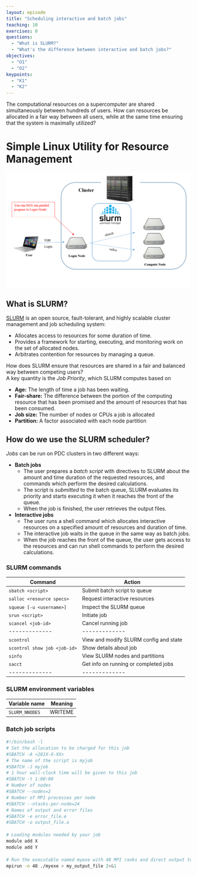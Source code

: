 ```yaml
---
layout: episode
title: "Scheduling interactive and batch jobs"
teaching: 10
exercises: 0
questions:
  - "What is SLURM?"
  - "What's the difference between interactive and batch jobs?"
objectives:
  - "O1"
  - "O2"
keypoints:
  - "K1"
  - "K2"
---
```


The computational resources on a supercomputer are shared simultaneously between 
hundreds of users. How can resources be allocated
in a fair way between all users, while at the same time ensuring that the system 
is maximally utilized?

# Simple Linux Utility for Resource Management 

<img src="../img/scheduling_jobs.png" alt="scheduling" width="600" align="middle"> 

## What is SLURM?

[SLURM](https://computing.llnl.gov/linux/slurm/) is an open source, 
fault-tolerant, and highly scalable cluster management and job scheduling system:
- Allocates access to resources for some duration of time.
- Provides a framework for starting, executing, and monitoring work on the set of allocated nodes.
- Arbitrates contention for resources by managing a queue.

How does SLURM ensure that resources are shared in a fair and balanced way 
between competing users?   
A key quantity is the *Job Priority*, which SLURM computes based on
- **Age:** The length of time a job has been waiting.
- **Fair-share:** The difference between the portion of the computing resource 
  that has been promised and the amount of resources that has been consumed.
- **Job size:** The number of nodes or CPUs a job is allocated 
- **Partition:** A factor associated with each node partition

## How do we use the SLURM scheduler?

*Jobs* can be run on PDC clusters in two different ways:
- **Batch jobs** 
  - The user prepares a *batch script* with directives to 
    SLURM about the amount and time duration of the requested resources, and 
    commands which perform the desired calculations.
  - The script is *submitted* to the batch queue, SLURM evaluates its priority 
    and starts executing it when it reaches the front of the queue.
  - When the job is finished, the user retrieves the output files.
- **Interactive jobs** 
  - The user runs a shell command which allocates interactive resources on a 
    specified amount of resources and duration of time.
  - The interactive job waits in the queue in the same way as batch jobs.
  - When the job reaches the front of the queue, the user gets access to the 
    resources and can run shell commands to perform the desired calculations.

### SLURM commands

| Command	| Action	|
| ------------- | ------------- |
| `sbatch <script>`     | Submit batch script to queue |
| `salloc <resource specs>`     | Request interactive resources |
| `squeue [-u <username>]`     | Inspect the SLURM queue       |
| `srun <script>`       | Initiate job |
| `scancel <job-id>`    | Cancel running job            |
| ------------- | ------------- |
| `scontrol` | View and modify SLURM config and state |
| `scontrol show job <job-id>` | Show details about job |
| `sinfo`              | View SLURM nodes and partitions |
| `sacct`              | Get info on running or completed jobs |
| ------------- | ------------- |

### SLURM environment variables

| Variable name	| Meaning	|
| ------------- | ------------- |
| `SLURM_NNODES`     | WRITEME  |


### Batch job scripts

```bash
#!/bin/bash -l
# Set the allocation to be charged for this job
#SBATCH -A <201X-X-XX>
# The name of the script is myjob
#SBATCH -J myjob
# 1 hour wall-clock time will be given to this job
#SBATCH -t 1:00:00
# Number of nodes
#SBATCH --nodes=2
# Number of MPI processes per node
#SBATCH --ntasks-per-node=24
# Names of output and error files
#SBATCH -e error_file.e
#SBATCH -o output_file.o

# Loading modules needed by your job
module add X
module add Y

# Run the executable named myexe with 48 MPI ranks and direct output to my_output_file
mpirun -n 48 ./myexe > my_output_file 2>&1
```